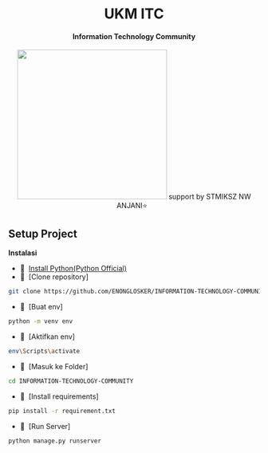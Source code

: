<h1 align="center">UKM ITC </h1>
<h4 align="center">Information Technology Community</h3>
<div align="center">
  <img src="./STATIC/img/IMG/ITC.png" height="300px" />
  support by STMIKSZ NW ANJANI⭐&nbsp;&nbsp;
</div>

## Setup Project

<strong>Instalasi</strong>

- 📍&nbsp;&nbsp;[Install Python(Python Official)](https://www.python.org/)
- 📗&nbsp;&nbsp;[Clone repository]
```bash
git clone https://github.com/ENONGLOSKER/INFORMATION-TECHNOLOGY-COMMUNITY.git
```
- 📗&nbsp;&nbsp;[Buat env]
```bash
python -m venv env
```
- 📗&nbsp;&nbsp;[Aktifkan env]
```bash
env\Scripts\activate
```
- 📗&nbsp;&nbsp;[Masuk ke Folder]
```bash
cd INFORMATION-TECHNOLOGY-COMMUNITY
```
- 📗&nbsp;&nbsp;[Install requirements]
```bash
pip install -r requirement.txt
```
- 📗&nbsp;&nbsp;[Run Server]
```bash
python manage.py runserver
```
<br>
